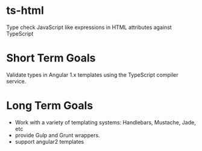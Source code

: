 # ts-html
Type check JavaScript like expressions in HTML attributes against TypeScript

# Short Term Goals 
Validate types in Angular 1.x templates using  the TypeScript compiler service. 

# Long Term Goals
* Work with a variety of templating systems: Handlebars, Mustache, Jade, etc
* provide Gulp and Grunt wrappers. 
* support angular2 templates 

